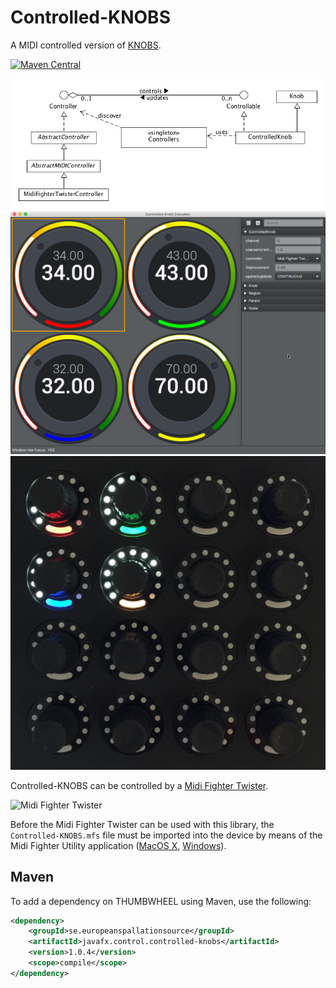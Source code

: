 # Controlled-KNOBS

A MIDI controlled version of [KNOBS](https://github.com/ESSICS/KNOBS).

[![Maven Central](https://img.shields.io/maven-central/v/se.europeanspallationsource/javafx.control.controlled-knobs.svg)]()

![ControlledKnobEvaluator1](https://github.com/ESSICS/Controlled-KNOBS/blob/master/doc/architecture.png)
![ControlledKnobEvaluator1](https://github.com/ESSICS/Controlled-KNOBS/blob/master/doc/ControlledKnobEvaluator1.png)
![ControlledKnobEvaluator2](https://github.com/ESSICS/Controlled-KNOBS/blob/master/doc/ControlledKnobEvaluator2.jpg)

Controlled-KNOBS can be controlled by a [Midi Fighter Twister](https://store.djtechtools.com/products/midi-fighter-twister).

![Midi Fighter Twister](https://d16rm6ap8dyyo6.cloudfront.net/product_images/images/000/001/491/medium/Black_34_zoomed.jpg?1398722121)

Before the Midi Fighter Twister can be used with this library, the `Controlled-KNOBS.mfs` file must be imported into the device by means of the Midi Fighter Utility application ([MacOS X](https://s3.amazonaws.com/djtt-utility/mf_utility_installers/Midi_Fighter_Utility_OSX.dmg), [Windows](https://s3.amazonaws.com/djtt-utility/mf_utility_installers/Midi+Fighter+Utility+Win.exe)).

## Maven

To add a dependency on THUMBWHEEL using Maven, use the following:

```xml
<dependency>
    <groupId>se.europeanspallationsource</groupId>
    <artifactId>javafx.control.controlled-knobs</artifactId>
    <version>1.0.4</version>
    <scope>compile</scope>
</dependency>
```
